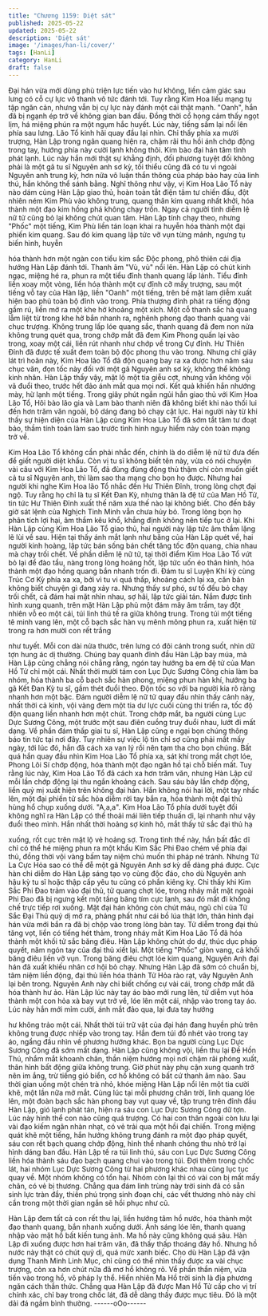 ```yaml
---
title: "Chương 1159: Diệt sát"
published: 2025-05-22
updated: 2025-05-22
description: 'Diệt sát'
image: '/images/han-li/cover/'
tags: [HanLi]
category: HanLi
draft: false
---
```


Đại hán vừa mới dùng phù triện lực tiến vào hư không, liền cảm
giác sau lưng có cỗ cự lực vô thanh vô tức đánh tới. Tuy rằng Kim
Hoa liều mạng tụ tập ngăn cản, nhưng vẫn bị cự lực này đánh
một cái thật mạnh.
"Oanh", hắn đã bị ngạnh ép trở về không gian ban đầu.
Đồng thời cổ họng cảm thấy ngọt lịm, há miệng phún ra một
ngụm hắc huyết.
Lúc này, tiếng sấm lại nổi lên phía sau lưng.
Lão Tổ kinh hãi quay đầu lại nhìn.
Chỉ thấy phía xa mười trượng, Hàn Lập trong ngân quang hiện ra,
chậm rãi thu hồi ánh chớp động trong tay, hướng phía này cười
lạnh không thôi.
Kim bào đại hán tâm tình phát lạnh. Lúc này hắn mới thật sự
khẳng định, đối phương tuyệt đối không phải là một gã tu sĩ
Nguyên anh sơ kỳ, tối thiểu cũng đã có tu vi ngoài Nguyên anh
trung kỳ, hơn nữa vô luận thần thông của pháp bảo hay của linh
thú, hắn không thể sánh bằng.
Nghĩ thông như vậy, vị Kim Hoa Lão Tổ này nào dám cùng Hàn
Lập giao thủ, hoàn toàn tắt điện tâm tư chiến đấu, đột nhiên ném
Kim Phù vào không trung, quang thân kim quang nhất khởi, hóa
thành một đạo kim hồng phá không chạy trốn. Ngay cả người tình
diễm lệ nữ tử cũng bỏ lại không chút quan tâm.
Hàn Lập tính chạy theo, nhưng "Phốc" một tiếng, Kim Phù liền tán
loạn khai ra huyễn hóa thành một đại phiến kim quang. Sau đó
kim quang lập tức vỡ vụn từng mảnh, ngưng tụ biến hình, huyễn

hóa thành hơn một ngàn con tiểu kim sắc Độc phong, phô thiên
cái địa hướng Hàn Lập đánh tới.
Thanh âm "Vù, vù" nổi lên.
Hàn Lập có chút kinh ngạc, miệng hé ra, phun ra một tiểu đỉnh
thanh quang lấp lánh. Tiểu đỉnh liền xoay một vòng, liền hóa
thành một cự đỉnh cỡ mấy trượng, sau một tiếng vỗ tay của Hàn
lập, liền "Oanh" một tiếng, trên bề mặt lam diễm xuất hiện bao
phủ toàn bộ đỉnh vào trong.
Phía thượng đỉnh phát ra tiếng động gầm rú, liền mở ra một khe
hở khoảng một xích.
Một cỗ thanh sắc hà quang lẫm liệt từ trong khe hở bắn nhanh ra,
nghênh phong đạo thanh quang vài chục trượng. Không trung lấp
lóe quang sắc, thanh quang đã đem non nửa không trung quét
qua, trong chớp mắt đã đem Kim Phong quấn lại vào trong, xoay
một cái, liền rút nhanh như chớp về trong Cự đỉnh.
Hư Thiên Đỉnh đã được tế xuất đem toàn bộ độc phong thu vào
trong.
Nhưng chỉ giây lát trì hoãn này, Kim Hoa lão Tổ đã độn quang bay
ra xa được hơn năm sáu chục văn, đọn tốc này đối với một gã
Nguyên anh sơ kỳ, không thể không kinh nhân.
Hàn Lập thấy vậy, mặt lộ một tia giễu cợt, nhưng vẫn không vội vã
đuổi theo, trước hết đảo ánh mắt qua mọi nơi.
Kết quả khiến hắn nhướng mày, hừ lạnh một tiếng.
Trong giây phút ngắn ngủi hắn giao thủ với Kim Hoa Lão Tổ, Hôi
bào lão gia và Lam bào thanh niên đã không biết khi nào thối lui
đến hơn trăm văn ngoài, bộ dáng đang bỏ chạy cật lực.
Hai người này từ khi thấy sự hiện diện của Hàn Lập cùng Kim
Hoa Lão Tổ đã sớm tắt tâm tư đoạt bảo, thầm tính toán làm sao
trước tình hình nguy hiểm này còn toàn mạng trở về.

Kim Hoa Lão Tổ không cần phải nhắc đến, chính là do diễm lệ nữ
tử đưa đến để giết người diệt khẩu.
Còn vị tu sĩ không biết tên này, vừa có nói chuyện vài câu với Kim
Hoa Lão Tổ, đã đùng đùng động thủ thậm chí còn muốn giết cả tu
sĩ Nguyên anh, thì làm sao tha mạng cho bọn họ được.
Nhưng hai người khi nghe Kim Hoa lão Tổ nhắc đến Hư Thiên
Đỉnh, trong lòng chợt đại ngộ.
Tuy rằng họ chỉ là tu sĩ Kết Đan Kỳ, nhưng thân là đệ tử của Man
Hồ Tử, tin tức Hư Thiên Đỉnh xuất thế năm xưa thế nào lại không
biết. Cho đến bây giờ sát lệnh của Nghịch Tinh Minh vẫn chưa
hủy bỏ.
Trong lòng bọn họ phân tích lợi hại, âm thầm kêu khổ, khẳng định
không nên tiếp tục ở lại.
Khi Hàn Lập cùng Kim Hoa Lão Tổ giao thủ, hai người này lập tức
âm thầm lặng lẽ lùi về sau.
Hiện tại thấy ánh mắt lạnh như băng của Hàn Lập quét về, hai
người kinh hoàng, lập tức bán sống bán chết tăng tốc độn quang,
chia nhau mà chạy trối chết.
Về phần diễm lệ nữ tử, tại thời điểm Kim Hoa Lão Tổ vứt bỏ lại để
đào tẩu, nàng trong lòng hoảng hốt, lập tức uốn éo thân hình, hóa
thành một đạo hồng quang bắn nhanh trốn đi.
Đám tu sĩ Luyện Khí kỳ cùng Trúc Cơ Kỳ phía xa xa, bởi vì tu vi
quá thấp, khoảng cách lại xa, căn bản không biết chuyện gì đang
xảy ra. Nhưng thấy sư phó, sư tổ đều bỏ chạy trối chết, cả đám
hai mặt nhìn nhau, sợ hãi, lập tức giải tán.
Nắm được tình hình xung quanh, trên mặt Hàn Lập phủ một đám
mây âm trầm, tay đột nhiên vỗ eo một cái, túi linh thú tế ra giữa
không trung.
Trong túi một tiếng tê minh vang lên, một cỗ bạch sắc hàn vụ
mênh mông phun ra, xuất hiện từ trong ra hơn mười con rết trắng

như tuyết. Mỗi con dài nửa thước, trên lưng có đôi cánh trong
suốt, nhìn dữ tợn hung ác dị thường. Chúng bay quanh đỉnh đầu
Hàn Lập bay múa, mà Hàn Lập cũng chẳng nói chẳng rằng, ngón
tay hướng ba em đệ tử của Man Hồ Tử chỉ một cái.
Nhất thời mười tám con Lục Dực Sương Công chia làm ba nhóm,
hóa thành ba cỗ bạch sắc hàn phong, miệng phun hàn khí, hướng
ba gã Kết Đan Kỳ tu sĩ, gầm thét đuổi theo. Độn tốc so với ba
người kia rõ ràng nhanh hơn một bậc.
Đám người diễm lệ nữ tử quay đầu nhìn thấy cảnh này, nhất thời
cả kinh, vội vàng đem một tia dư lực cuối cùng thi triển ra, tốc độ
độn quang liền nhanh hơn một chút.
Trong chớp mắt, ba người cùng Lục Dực Sương Công, một trước
một sau điên cuồng truy đuổi nhau, lướt đi mất dạng.
Về phần đám thấp giai tu sĩ, Hàn Lập cũng e ngại bọn chúng
thông báo tin tức tại nơi đây. Tuy nhiên sự việc lộ tin chỉ sợ cũng
phải mất mấy ngày, tới lúc đó, hắn đã cách xa vạn lý rồi nên tạm
tha cho bọn chúng.
Bất quá hắn quay đầu nhìn Kim Hoa Lão Tổ phía xa, sát khí trong
mắt chợt lóe, Phong Lôi Sí chớp động, hóa thành một đạo ngân
hồ tại chỗ biến mất.
Tuy rằng lúc này, Kim Hoa Lão Tổ đã cách xa hơn trăm văn,
nhưng Hàn Lập cứ mỗi lần chớp động lại thu ngắn khoảng cách.
Sau sáu bảy lần chớp động, liền quỷ mị xuất hiện trên không đại
hán.
Hắn không nói hai lời, một tay nhấc lên, một đại phiến tử sắc hỏa
diễm rời tay bắn ra, hóa thành một đại thủ hùng hổ chụp xuống
dưới.
"A,a,a".
Kim Hoa Lão Tổ phía dưới tuyệt đối không nghĩ ra Hàn Lập có thể
thoải mái liên tiếp thuấn di, lại nhanh như vậy đuổi theo mình.
Hắn nhất thời hoảng sợ kinh hô, mắt thấy tử sắc đại thủ hạ

xuống, rốt cục trên mặt lộ vẻ hoảng sợ.
Trong tình thế này, hắn bất đắc dĩ chỉ có thể hé miệng phun ra
một khẩu Kim Sắc Phi Đao chém về phía đại thủ, đồng thời vội
vàng bấm tay niệm chú muốn thi pháp né tránh.
Nhưng Tử La Cực Hỏa sao có thể đễ một gã Nguyên Anh sơ kỳ
dễ dàng phá được. Cực hàn chi diễm do Hàn Lập sáng tạo vọ
cùng độc đáo, cho dù Nguyên anh hậu kỳ tu sĩ hoặc thập cấp yêu
tu cũng có phần kiêng kỵ.
Chỉ thấy khi Kim Sắc Phi Đao trảm vào đại thủ, tử quang chợt lóe,
trong nháy mắt mặt ngoài Phi Đao đã bị ngưng kết một tầng băng
tím cực lạnh, sau đó mất đi khống chế trực tiếp rơi xuống.
Mặt đại hán không còn chút máu, ngũ chỉ của Tử Sắc Đại Thủ
quỷ dị mở ra, phảng phất như cái bồ lúa thật lớn, thân hình đại
hán vừa mới bắn ra đã bị chộp vào trong lòng bàn tay.
Tử diễm trong đại thủ tăng vọt, liền có tiếng hét thảm, trong nháy
mắt Kim Hoa Lão Tổ đã hóa thành một khối tử sắc băng điêu.
Hàn Lập không chút do dự, thúc dục pháp quyết, năm ngón tay
của đại thủ xiết lại.
Một tiếng "Phốc" giòn vang, cả khối băng điêu liền vỡ vụn. Trong
băng điêu chợt lóe kim quang, Nguyên Anh đại hán đã xuất khiếu
nhân cơ hội bỏ chạy.
Nhưng Hàn Lập đã sớm có chuẩn bị, tâm niệm liền động, đại thủ
liền hóa thành Tử Hỏa rào rạt, vây Nguyên Anh lại bên trong.
Nguyên Anh này chỉ biết chống cự vài cái, trong chớp mắt đã hóa
thành hư ảo.
Hàn Lập lúc này tay áo bào mới rung lên, tử diễm vụt hóa thành
một con hỏa xà bay vụt trở về, lóe lên một cái, nhập vào trong tay
áo.
Lúc này hắn mới mỉm cười, ánh mắt đảo qua, lại đưa tay hướng

hư không trảo một cái. Nhất thời túi trữ vật của đại hán đang
huyền phù trên không trung được nhiếp vào trong tay.
Hắn đem túi đồ nhét vào trong tay áo, ngẩng đầu nhìn về phương
hướng khác. Bọn ba người cùng Lục Dực Sương Công đã sớm
mất dạng.
Hàn Lập cũng không vội, liền thu lại Đề Hồn Thú, nhắm mắt
khoanh chân, thần niệm hướng mọi nơi chậm rãi phóng xuất,
thân hình bất động giữa không trung.
Giờ phút này phụ cận xung quanh trở nên im ắng, trừ tiếng gió
biển, cơ hồ không có bất cứ thanh âm nào.
Sau thời gian uống một chén trà nhỏ, khóe miệng Hàn Lập nổi lên
một tia cười khẽ, một lần nữa mở mắt.
Cùng lúc tại mỗi phương chân trời, linh quang lóe lên, một đoàn
bạch sắc hàn phong bay vụt quay về, tập trung trên đỉnh đầu Hàn
Lập, gió lạnh phát tán, hiện ra sáu con Lục Dực Sương Công dữ
tợn.
Lúc này hình thể con nào cũng quá trượng. Có hai con thân ngoài
còn lưu lại vài đạo kiếm ngân nhàn nhạt, có vẻ trải qua một hồi
đại chiến.
Trong miệng quát khẽ một tiếng, hắn hướng không trung đánh ra
một đạo pháp quyết, sáu con rết bạch quang chớp động, hình thể
nhanh chóng thu nhỏ trở lại hình dáng ban đầu.
Hàn Lập tế ra túi linh thú, sáu con Lục Dực Sương Công liền hóa
thành sáu đạo bạch quang chui vào trong túi.
Đợi thêm trong chốc lát, hai nhóm Lục Dực Sương Công từ hai
phương khác nhau cũng lục tục quay về. Một nhóm không có tổn
hại. Nhóm còn lại thì có vài con bị mất mấy chân, có vẻ bị thương.
Chẳng qua đám linh trùng này trời sinh đã có sẵn sinh lực tràn
đầy, thiên phú trọng sinh đoạn chi, các vết thương nhỏ này chỉ
cần trong một thời gian ngắn sẽ hồi phục như cũ.

Hàn Lập đem tất cả con rết thu lại, liền hướng tâm hồ nước, hóa
thành một đạo thanh quang, bắn nhanh xuống dưới.
Ánh sáng lóe lên, thanh quang nhập vào mặt hồ bất kiến tung
ảnh.
Ma hồ này cũng không quá sâu. Hàn Lập đi xuống được hơn hai
trăm văn, đã thấy thấp thoáng đáy hồ.
Nhưng hồ nước này thật có chút quỷ dị, quá mức xanh biếc. Cho
dù Hàn Lập đã vận dụng Thanh Minh Linh Mục, chỉ cũng có thể
nhìn thấy được xa vài chục trượng, còn xa hơn chút nữa đã mơ
hồ không rõ. Về phần thần niệm, vừa tiến vào trong hồ, vô pháp ly
thể.
Hiển nhiên Ma Hồ trời sinh là địa phương ngăn cách thần thức.
Chẳng qua Hàn Lập đã được Man Hồ Tử cấp cho vị trí chính xác,
chỉ bay trong chốc lát, đã dễ dàng thấy được mục tiêu.
Đó là một dải đá ngầm bình thường.
------oOo------
